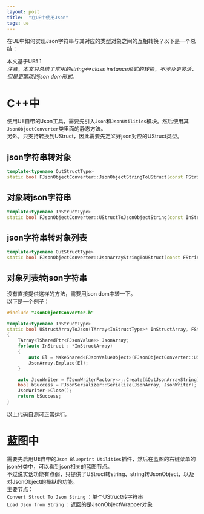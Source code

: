 ```yaml
---
layout: post
title:  "在UE中使用Json"
tags: ue
---
```

在UE中如何实现Json字符串与其对应的类型对象之间的互相转换？以下是一个总结： 
<!--more-->
本文基于UE5.1  
*注意，本文只总结了常用的string<=>class instance形式的转换，不涉及更灵活，但是更繁琐的json dom形式。*   

# C++中
使用UE自带的Json工具，需要先引入`Json`和`JsonUtilities`模块。然后使用其`JsonObjectConverter`类里面的静态方法。   
另外，只支持转换到UStruct，因此需要先定义好json对应的UStruct类型。   

## json字符串转对象 
```c++
template<typename OutStructType>
static bool FJsonObjectConverter::JsonObjectStringToUStruct(const FString& JsonString, OutStructType* OutStruct, int64 CheckFlags = 0, int64 SkipFlags = 0, const bool bStrictMode = false)
```

## 对象转json字符串 
```c++
template<typename InStructType>
static bool FJsonObjectConverter::UStructToJsonObjectString(const InStructType& InStruct, FString& OutJsonString, int64 CheckFlags = 0, int64 SkipFlags = 0, int32 Indent = 0, const CustomExportCallback* ExportCb = nullptr, bool bPrettyPrint = true)
```

## json字符串转对象列表 
```c++
template<typename OutStructType>
static bool FJsonObjectConverter::JsonArrayStringToUStruct(const FString& JsonString, TArray<OutStructType>* OutStructArray, int64 CheckFlags = 0, int64 SkipFlags = 0, const bool bStrictMode = false)
```

## 对象列表转json字符串 
没有直接提供这样的方法，需要用json dom中转一下。   
以下是一个例子：   
```c++
#include "JsonObjectConverter.h"

template<typename InStructType>
static bool UStructArrayToJson(TArray<InStructType>* InStructArray, FString& OutJsonArrayString)
{
	TArray<TSharedPtr<FJsonValue>> JsonArray;
	for(auto InStruct : *InStructArray)
	{
		auto El = MakeShared<FJsonValueObject>(FJsonObjectConverter::UStructToJsonObject(InStruct));
		JsonArray.Emplace(El);
	}

	auto JsonWriter = TJsonWriterFactory<>::Create(&OutJsonArrayString);
	bool bSuccess = FJsonSerializer::Serialize(JsonArray, JsonWriter);
	JsonWriter->Close();
	return bSuccess;
}
```
以上代码自测可正常运行。   

# 蓝图中 
需要先启用UE自带的`Json Blueprint Utilities`插件，然后在蓝图的右键菜单的json分类中，可以看到json相关的蓝图节点。   
不过说实话功能有点弱，只提供了UStruct转string、string转JsonObject，以及对JsonObject的操纵的功能。   
主要节点：   
`Convert Struct To Json String` ：单个UStruct转字符串   
`Load Json from String` ：返回的是JsonObjectWrapper对象   
